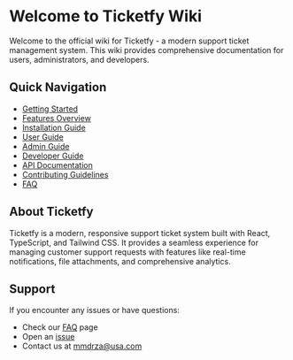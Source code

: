 # Welcome to Ticketfy Wiki

Welcome to the official wiki for Ticketfy - a modern support ticket management system. This wiki provides comprehensive documentation for users, administrators, and developers.

## Quick Navigation

- [Getting Started](./Getting-Started)
- [Features Overview](./Features)
- [Installation Guide](./Installation)
- [User Guide](./User-Guide)
- [Admin Guide](./Admin-Guide)
- [Developer Guide](./Developer-Guide)
- [API Documentation](./API-Documentation)
- [Contributing Guidelines](./Contributing)
- [FAQ](./FAQ)

## About Ticketfy

Ticketfy is a modern, responsive support ticket system built with React, TypeScript, and Tailwind CSS. It provides a seamless experience for managing customer support requests with features like real-time notifications, file attachments, and comprehensive analytics.

## Support

If you encounter any issues or have questions:
- Check our [FAQ](./FAQ) page
- Open an [issue](https://github.com/Pymmdrza/ticketfy/issues)
- Contact us at mmdrza@usa.com
